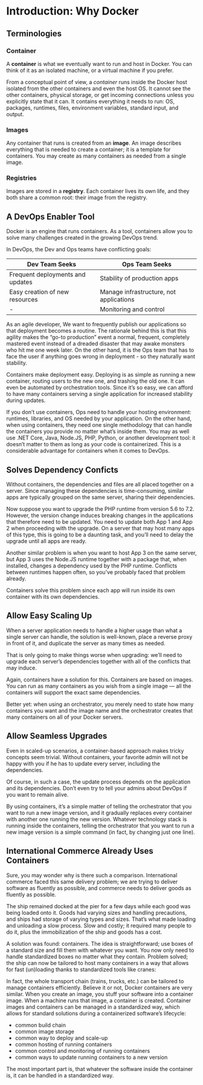 # Introduction: Why Docker

## Terminologies

### Container

A **container** is what we eventually want to run and host in Docker. You can think of it as an isolated machine, or a virtual machine if you prefer.

From a conceptual point of view, a _container_ runs inside the Docker host isolated from the other containers and even the host OS. It cannot see the other containers, physical storage, or get incoming connections unless you explicitly state that it can. It contains everything it needs to run: OS, packages, runtimes, files, environment variables, standard input, and output.

### Images

Any container that runs is created from an **image**. An image describes everything that is needed to create a container; it is a template for containers. You may create as many containers as needed from a single image.

### Registries

Images are stored in a **registry**. Each container lives its own life, and they both share a common root: their image from the registry.

## A DevOps Enabler Tool

Docker is an engine that runs containers. As a tool, containers allow you to solve many challenges created in the growing DevOps trend.

In DevOps, the Dev and Ops teams have conflicting goals:

Dev Team Seeks | Ops Team Seeks
-------------- | --------------
Frequent deployments and updates | Stability of production apps
Easy creation of new resources | Manage infrastructure, not applications
-| Monitoring and control

As an agile developer, We want to frequently publish our applications so that deployment becomes a routine. The rationale behind this is that this agility makes the “go-to production” event a normal, frequent, completely mastered event instead of a dreaded disaster that may awake monsters who hit me one week later. On the other hand, it is the Ops team that has to face the user if anything goes wrong in deployment - so they naturally want stability.

Containers make deployment easy. Deploying is as simple as running a new container, routing users to the new one, and trashing the old one. It can even be automated by orchestration tools. Since it’s so easy, we can afford to have many containers serving a single application for increased stability during updates.

If you don’t use containers, Ops need to handle your hosting environment: runtimes, libraries, and OS needed by your application. On the other hand, when using containers, they need one single methodology that can handle the containers you provide no matter what’s inside them. You may as well use .NET Core, Java, Node.JS, PHP, Python, or another development tool: it doesn’t matter to them as long as your code is containerized. This is a considerable advantage for containers when it comes to DevOps.

## Solves Dependency Conficts

Without containers, the dependencies and files are all placed together on a server. Since managing these dependencies is time-consuming, similar apps are typically grouped on the same server, sharing their dependencies.

Now suppose you want to upgrade the PHP runtime from version 5.6 to 7.2. However, the version change induces breaking changes in the applications that therefore need to be updated. You need to update both App 1 and App 2 when proceeding with the upgrade. On a server that may host many apps of this type, this is going to be a daunting task, and you’ll need to delay the upgrade until all apps are ready.

Another similar problem is when you want to host App 3 on the same server, but App 3 uses the Node.JS runtime together with a package that, when installed, changes a dependency used by the PHP runtime. Conflicts between runtimes happen often, so you’ve probably faced that problem already.

Containers solve this problem since each app will run inside its own container with its own dependencies.

## Allow Easy Scaling Up

When a server application needs to handle a higher usage than what a single server can handle, the solution is well-known, place a reverse proxy in front of it, and duplicate the server as many times as needed.

That is only going to make things worse when upgrading: we’ll need to upgrade each server’s dependencies together with all of the conflicts that may induce.

Again, containers have a solution for this. Containers are based on images. You can run as many containers as you wish from a single image — all the containers will support the exact same dependencies.

Better yet: when using an orchestrator, you merely need to state how many containers you want and the image name and the orchestrator creates that many containers on all of your Docker servers.

## Allow Seamless Upgrades

Even in scaled-up scenarios, a container-based approach makes tricky concepts seem trivial. Without containers, your favorite admin will not be happy with you if he has to update every server, including the dependencies.

Of course, in such a case, the update process depends on the application and its dependencies. Don’t even try to tell your admins about DevOps if you want to remain alive.

By using containers, it’s a simple matter of telling the orchestrator that you want to run a new image version, and it gradually replaces every container with another one running the new version. Whatever technology stack is running inside the containers, telling the orchestrator that you want to run a new image version is a simple command (in fact, by changing just one line).

## International Commerce Already Uses Containers

Sure, you may wonder why is there such a comparison.  International commerce faced this same delivery problem; we are trying to deliver software as fluently as possible, and commerce needs to deliver goods as fluently as possible.

The ship remained docked at the pier for a few days while each good was being loaded onto it. Goods had varying sizes and handling precautions, and ships had storage of varying types and sizes. That’s what made loading and unloading a slow process. Slow and costly; it required many people to do it, plus the immobilization of the ship and goods has a cost.

A solution was found: containers. The idea is straightforward; use boxes of a standard size and fill them with whatever you want. You now only need to handle standardized boxes no matter what they contain. Problem solved; the ship can now be tailored to host many containers in a way that allows for fast (un)loading thanks to standardized tools like cranes:

In fact, the whole transport chain (trains, trucks, etc.) can be tailored to manage containers efficiently. Believe it or not, Docker containers are very similar. When you create an image, you stuff your software into a container image. When a machine runs that image, a container is created. Container images and containers can be managed in a standardized way, which allows for standard solutions during a containerized software’s lifecycle:

- common build chain
- common image storage
- common way to deploy and scale-up
- common hosting of running containers
- common control and monitoring of running containers
- common ways to update running containers to a new version

The most important part is, that whatever the software inside the container is, it can be handled in a standardized way.
